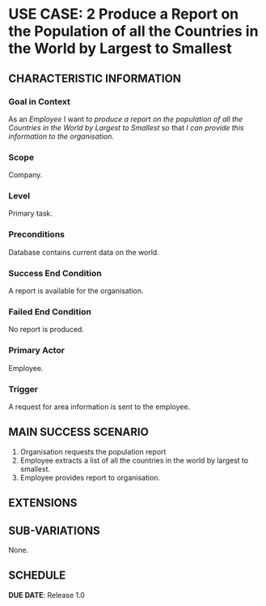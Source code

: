 # USE CASE: 2 Produce a Report on the Population of all the Countries in the World by Largest to Smallest

## CHARACTERISTIC INFORMATION

### Goal in Context

As an *Employee* I want *to produce a report on the population of all the Countries in the World by Largest to Smallest* so that *I can provide this information to the organisation.*

### Scope

Company.

### Level

Primary task.

### Preconditions

Database contains current data on the world.

### Success End Condition

A report is available for the organisation.

### Failed End Condition

No report is produced.

### Primary Actor

Employee.

### Trigger

A request for area information is sent to the employee.

## MAIN SUCCESS SCENARIO

1. Organisation requests the population report
2. Employee extracts a list of all the countries in the world by largest to smallest.
3. Employee provides report to organisation.

## EXTENSIONS



## SUB-VARIATIONS

None.

## SCHEDULE

**DUE DATE**: Release 1.0
